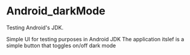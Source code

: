 # Android_darkMode
Testing Android's JDK. 

Simple UI for testing purposes in Android JDK
The application itslef is a simple button that toggles on/off dark mode 
